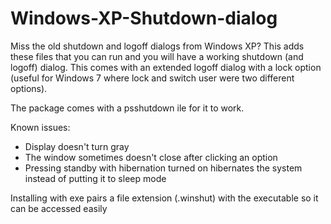 # Windows-XP-Shutdown-dialog

Miss the old shutdown and logoff dialogs from Windows XP? This adds these files that you can run and you will have a working shutdown (and logoff) dialog.
This comes with an extended logoff dialog with a lock option (useful for Windows 7 where lock and switch user were two different options).

The package comes with a psshutdown ile for it to work.

Known issues:
- Display doesn't turn gray
- The window sometimes doesn't close after clicking an option
- Pressing standby with hibernation turned on hibernates the system instead of putting it to sleep mode

Installing with exe pairs a file extension (.winshut) with the executable so it can be accessed easily

